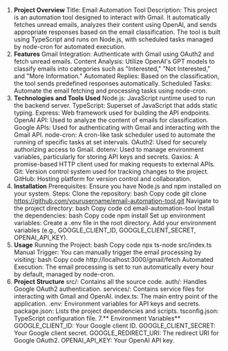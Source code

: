 1. **Project Overview**
Title: Email Automation Tool
Description: This project is an automation tool designed to interact with Gmail. It automatically fetches unread emails, analyzes their content using OpenAI, and sends appropriate responses based on the email classification. The tool is built using TypeScript and runs on Node.js, with scheduled tasks managed by node-cron for automated execution.
2. **Features**
Gmail Integration: Authenticate with Gmail using OAuth2 and fetch unread emails.
Content Analysis: Utilize OpenAI's GPT models to classify emails into categories such as "Interested," "Not Interested," and "More Information."
Automated Replies: Based on the classification, the tool sends predefined responses automatically.
Scheduled Tasks: Automate the email fetching and processing tasks using node-cron.
3. **Technologies and Tools Used**
Node.js: JavaScript runtime used to run the backend server.
TypeScript: Superset of JavaScript that adds static typing.
Express: Web framework used for building the API endpoints.
OpenAI API: Used to analyze the content of emails for classification.
Google APIs: Used for authenticating with Gmail and interacting with the Gmail API.
node-cron: A cron-like task scheduler used to automate the running of specific tasks at set intervals.
OAuth2: Used for securely authorizing access to Gmail.
dotenv: Used to manage environment variables, particularly for storing API keys and secrets.
Gaxios: A promise-based HTTP client used for making requests to external APIs.
Git: Version control system used for tracking changes to the project.
GitHub: Hosting platform for version control and collaboration.
4. **Installation**
Prerequisites: Ensure you have Node.js and npm installed on your system.
Steps:
Clone the repository:
bash
Copy code
git clone https://github.com/yourusername/email-automation-tool.git
Navigate to the project directory:
bash
Copy code
cd email-automation-tool
Install the dependencies:
bash
Copy code
npm install
Set up environment variables:
Create a .env file in the root directory.
Add your environment variables (e.g., GOOGLE_CLIENT_ID, GOOGLE_CLIENT_SECRET, OPENAI_API_KEY).
5. **Usage**
Running the Project:
bash
Copy code
npx ts-node src/index.ts
Manual Trigger: You can manually trigger the email processing by visiting:
bash
Copy code
http://localhost:3000/gmail/fetch
Automated Execution: The email processing is set to run automatically every hour by default, managed by node-cron.
6. **Project Structure**
src/: Contains all the source code.
auth/: Handles Google OAuth2 authentication.
services/: Contains service files for interacting with Gmail and OpenAI.
index.ts: The main entry point of the application.
.env: Environment variables for API keys and secrets.
package.json: Lists the project dependencies and scripts.
tsconfig.json: TypeScript configuration file.
7.** Environment Variables**
GOOGLE_CLIENT_ID: Your Google client ID.
GOOGLE_CLIENT_SECRET: Your Google client secret.
GOOGLE_REDIRECT_URI: The redirect URI for Google OAuth2.
OPENAI_API_KEY: Your OpenAI API key.
